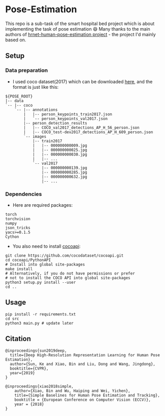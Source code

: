 # Pose-Estimation
This repo is a sub-task of the smart hospital bed project which is about implementing the task of pose estimation :smile: Many thanks to the main authors of [hrnet-human-pose-estimation project](https://github.com/HRNet/HRNet-Human-Pose-Estimation) - the project I'd mainly based on.
## Setup
### Data preparation
- I used coco dataset(2017) which can be downloaded [here](https://cocodataset.org/#download), and the format is just like this:
```
${POSE_ROOT}
|-- data
`-- |-- coco
    `-- |-- annotations
        |   |-- person_keypoints_train2017.json
        |   `-- person_keypoints_val2017.json
        |-- person_detection_results
        |   |-- COCO_val2017_detections_AP_H_56_person.json
        |   |-- COCO_test-dev2017_detections_AP_H_609_person.json
        `-- images
            |-- train2017
            |   |-- 000000000009.jpg
            |   |-- 000000000025.jpg
            |   |-- 000000000030.jpg
            |   |-- ... 
            `-- val2017
                |-- 000000000139.jpg
                |-- 000000000285.jpg
                |-- 000000000632.jpg
                |-- ... 
```

### Dependencies
- Here are required packages:
```angular2html
torch
torchvision
numpy
json_tricks
yacs>=0.1.5
Cython
```
- You also need to install [cocoapi](https://github.com/cocodataset/cocoapi):
```
git clone https://github.com/cocodataset/cocoapi.git
cd cocoapi/PythonAPI
# Install into global site-packages
make install
# Alternatively, if you do not have permissions or prefer
# not to install the COCO API into global site-packages
python3 setup.py install --user
cd ..
```
## Usage 
```angular2html
pip install -r requirements.txt
cd src
python3 main.py # update later
```
## Citation
```
@inproceedings{sun2019deep,
  title={Deep High-Resolution Representation Learning for Human Pose Estimation},
  author={Sun, Ke and Xiao, Bin and Liu, Dong and Wang, Jingdong},
  booktitle={CVPR},
  year={2019}
}

@inproceedings{xiao2018simple,
    author={Xiao, Bin and Wu, Haiping and Wei, Yichen},
    title={Simple Baselines for Human Pose Estimation and Tracking},
    booktitle = {European Conference on Computer Vision (ECCV)},
    year = {2018}
}
```